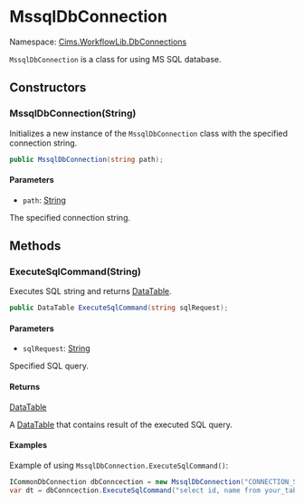 # MssqlDbConnection

Namespace: [Cims.WorkflowLib.DbConnections](Cims.WorkflowLib.DbConnections.md)

`MssqlDbConnection` is a class for using MS SQL database.

## Constructors 

### MssqlDbConnection(String)

Initializes a new instance of the `MssqlDbConnection` class with the specified connection string.

```C#
public MssqlDbConnection(string path);
```

#### Parameters 

- `path`: [String](https://learn.microsoft.com/en-us/dotnet/api/system.string)

The specified connection string. 

## Methods

### ExecuteSqlCommand(String)

Executes SQL string and returns [DataTable](https://learn.microsoft.com/en-us/dotnet/api/system.data.datatable).

```C#
public DataTable ExecuteSqlCommand(string sqlRequest);
```

#### Parameters 

- `sqlRequest`: [String](https://learn.microsoft.com/en-us/dotnet/api/system.string)

Specified SQL query.

#### Returns 

[DataTable](https://learn.microsoft.com/en-us/dotnet/api/system.data.datatable)

A [DataTable](https://learn.microsoft.com/en-us/dotnet/api/system.data.datatable) that contains result of the executed SQL query.

#### Examples 

Example of using `MssqlDbConnection.ExecuteSqlCommand()`:
```C#
ICommonDbConnection dbConncection = new MssqlDbConnection("CONNECTION_STRING");
var dt = dbConncection.ExecuteSqlCommand("select id, name from your_table;");
```
